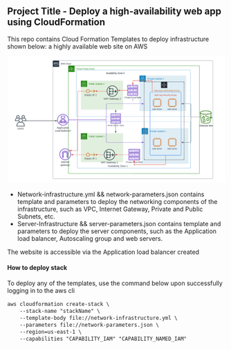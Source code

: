 ## Project Title - Deploy a high-availability web app using CloudFormation

This repo contains Cloud Formation Templates to deploy infrastructure shown below: a highly available web site on AWS


![Architectural Diagram](AWS-Udagram-Architecture.png)

 - Network-infrastructure.yml && network-parameters.json contains template and parameters to deploy the networking components of the infrastructure, such as VPC, Internet Gateway, Private and Public Subnets, etc.
 - Server-Infrastructure && server-parameters.json contains template and parameters to deploy the server components, such as the Application load balancer, Autoscaling group and web servers.
 
 The website is accessible via the Application load balancer created

<!-- **Website URL** :  http://stanu-webap-w54uc68tkhp4-1872813576.us-east-1.elb.amazonaws.com/ -->

#### How to deploy stack
To deploy any of the templates, use the command below upon successfully logging in to the aws cli

    aws cloudformation create-stack \
    	--stack-name "stackName" \
    	--template-body file://network-infrastructure.yml \
    	--parameters file://network-parameters.json \
    	--region=us-east-1 \
    	--capabilities "CAPABILITY_IAM" "CAPABILITY_NAMED_IAM"



